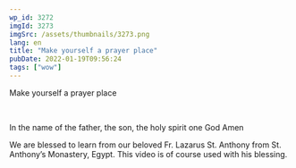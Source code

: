 ```yaml
---
wp_id: 3272
imgId: 3273
imgSrc: /assets/thumbnails/3273.png
lang: en
title: "Make yourself a prayer place"
pubDate: 2022-01-19T09:56:24
tags: ["wow"]
---
```


<!-- page: 6 -->

<p>Make yourself a prayer place</p>
<p>&nbsp;</p>
<p>In the name of the father, the son, the holy spirit one God Amen</p>
<p>We are blessed to learn from our beloved Fr. Lazarus St. Anthony from St. Anthony&#8217;s Monastery, Egypt. This video is of course used with his blessing.</p>
